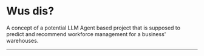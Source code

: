# Wus dis?

A concept of a potential LLM Agent based project that is supposed to predict and recommend workforce management for a business' warehouses.

---
